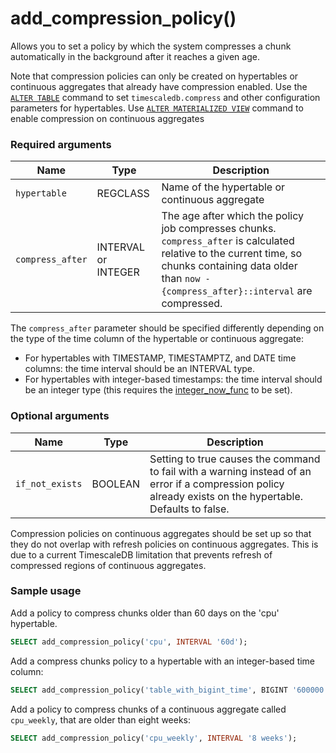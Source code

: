 # add_compression_policy() <tag type="community" content="community" />
Allows you to set a policy by which the system compresses a chunk
automatically in the background after it reaches a given age.

Note that compression policies can only be created on hypertables or continuous
aggregates that already have compression enabled. Use the [`ALTER TABLE`][compression_alter-table] command
to set `timescaledb.compress` and other configuration parameters for hypertables.
Use [`ALTER MATERIALIZED VIEW`][compression_continuous-aggregate] command to
enable compression on continuous aggregates

### Required arguments

|Name|Type|Description|
|---|---|---|
|`hypertable`|REGCLASS|Name of the hypertable or continuous aggregate|
|`compress_after`|INTERVAL or INTEGER|The age after which the policy job compresses chunks. `compress_after` is calculated relative to the current time, so chunks containing data older than `now - {compress_after}::interval` are compressed.|

The `compress_after` parameter should be specified differently depending 
on the type of the time column of the hypertable or continuous aggregate:
- For hypertables with TIMESTAMP, TIMESTAMPTZ, and DATE time columns: the time interval should be an INTERVAL type.
- For hypertables with integer-based timestamps: the time interval should be an integer type (this requires
the [integer_now_func][set_integer_now_func] to be set).

### Optional arguments

|Name|Type|Description|
|---|---|---|
| `if_not_exists` | BOOLEAN | Setting to true causes the command to fail with a warning instead of an error if a compression policy already exists on the hypertable. Defaults to false.|

<highlight type="important">
Compression policies on continuous aggregates should be set up so that they do
not overlap with refresh policies on continuous aggregates. This is due to a 
current TimescaleDB limitation that prevents refresh of compressed regions of
continuous aggregates.
</highlight>

### Sample usage
Add a policy to compress chunks older than 60 days on the 'cpu' hypertable.

``` sql
SELECT add_compression_policy('cpu', INTERVAL '60d');
```

Add a compress chunks policy to a hypertable with an integer-based time column:

``` sql
SELECT add_compression_policy('table_with_bigint_time', BIGINT '600000');
```

Add a policy to compress chunks of a continuous aggregate called `cpu_weekly`, that are 
older than eight weeks:
``` sql
SELECT add_compression_policy('cpu_weekly', INTERVAL '8 weeks');
```

[compression_alter-table]: /api/:currentVersion:/compression/alter_table_compression/
[compression_continuous-aggregate]: /api/:currentVersion:/continuous-aggregates/alter_materialized_view/
[set_integer_now_func]: /hypertable/set_integer_now_func
